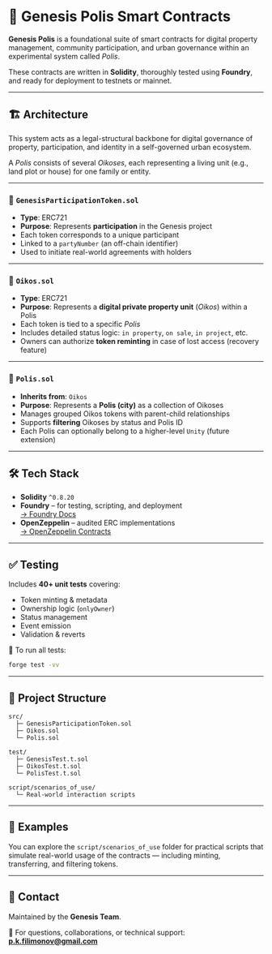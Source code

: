 # 🌱 Genesis Polis Smart Contracts

**Genesis Polis** is a foundational suite of smart contracts for digital property management, community participation, and urban governance within an experimental system called *Polis*.

These contracts are written in **Solidity**, thoroughly tested using **Foundry**, and ready for deployment to testnets or mainnet.

---

## 🏗️ Architecture

This system acts as a legal-structural backbone for digital governance of property, participation, and identity in a self-governed urban ecosystem.

A *Polis* consists of several *Oikoses*, each representing a living unit (e.g., land plot or house) for one family or entity.

---

### 🔹 `GenesisParticipationToken.sol`

- **Type**: ERC721
- **Purpose**: Represents **participation** in the Genesis project
- Each token corresponds to a unique participant
- Linked to a `partyNumber` (an off-chain identifier)
- Used to initiate real-world agreements with holders

---

### 🔹 `Oikos.sol`

- **Type**: ERC721
- **Purpose**: Represents a **digital private property unit** (*Oikos*) within a Polis
- Each token is tied to a specific *Polis*
- Includes detailed status logic: `in property`, `on sale`, `in project`, etc.
- Owners can authorize **token reminting** in case of lost access (recovery feature)

---

### 🔹 `Polis.sol`

- **Inherits from**: `Oikos`
- **Purpose**: Represents a **Polis (city)** as a collection of Oikoses
- Manages grouped Oikos tokens with parent-child relationships
- Supports **filtering** Oikoses by status and Polis ID
- Each Polis can optionally belong to a higher-level `Unity` (future extension)

---

## 🛠️ Tech Stack

- **Solidity** `^0.8.20`
- **Foundry** – for testing, scripting, and deployment  
  [→ Foundry Docs](https://book.getfoundry.sh/)
- **OpenZeppelin** – audited ERC implementations  
  [→ OpenZeppelin Contracts](https://github.com/OpenZeppelin/openzeppelin-contracts)

---

## ✅ Testing

Includes **40+ unit tests** covering:

- Token minting & metadata
- Ownership logic (`onlyOwner`)
- Status management
- Event emission
- Validation & reverts

🧪 To run all tests:

```bash
forge test -vv
```

---

## 📁 Project Structure

```
src/
  ├─ GenesisParticipationToken.sol
  ├─ Oikos.sol
  └─ Polis.sol

test/
  ├─ GenesisTest.t.sol
  ├─ OikosTest.t.sol
  └─ PolisTest.t.sol

script/scenarios_of_use/
  └─ Real-world interaction scripts
```

---

## 🧚 Examples

You can explore the `script/scenarios_of_use` folder for practical scripts that simulate real-world usage of the contracts — including minting, transferring, and filtering tokens.

---

## 👥 Contact

Maintained by the **Genesis Team**.

📩 For questions, collaborations, or technical support:  
**p.k.filimonov@gmail.com**